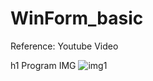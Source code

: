 # WinForm_basic
Reference: Youtube Video


h1 Program IMG
![img1](https://user-images.githubusercontent.com/15341381/77543020-638fea00-6eea-11ea-8baf-15d17d2639ce.PNG)
